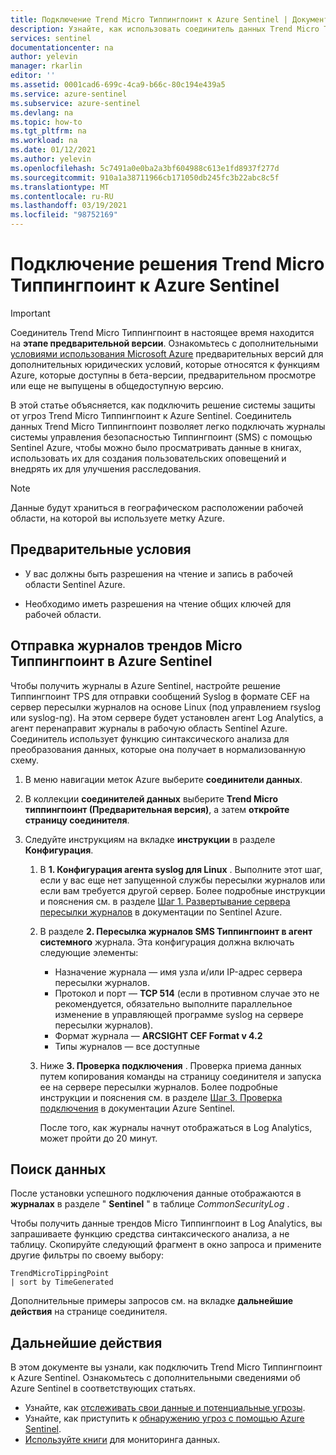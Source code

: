 ```yaml
---
title: Подключение Trend Micro Типпингпоинт к Azure Sentinel | Документация Майкрософт
description: Узнайте, как использовать соединитель данных Trend Micro Типпингпоинт для извлечения журналов SMS Типпингпоинт в Azure Sentinel. Просмотр данных Типпингпоинт в книгах, создание оповещений и улучшение расследования.
services: sentinel
documentationcenter: na
author: yelevin
manager: rkarlin
editor: ''
ms.assetid: 0001cad6-699c-4ca9-b66c-80c194e439a5
ms.service: azure-sentinel
ms.subservice: azure-sentinel
ms.devlang: na
ms.topic: how-to
ms.tgt_pltfrm: na
ms.workload: na
ms.date: 01/12/2021
ms.author: yelevin
ms.openlocfilehash: 5c7491a0e0ba2a3bf604988c613e1fd8937f277d
ms.sourcegitcommit: 910a1a38711966cb171050db245fc3b22abc8c5f
ms.translationtype: MT
ms.contentlocale: ru-RU
ms.lasthandoff: 03/19/2021
ms.locfileid: "98752169"
---
```

# <a name="connect-your-trend-micro-tippingpoint-solution-to-azure-sentinel"></a>Подключение решения Trend Micro Типпингпоинт к Azure Sentinel

> [!IMPORTANT]
> Соединитель Trend Micro Типпингпоинт в настоящее время находится на **этапе предварительной версии**. Ознакомьтесь с дополнительными [условиями использования Microsoft Azure](https://azure.microsoft.com/support/legal/preview-supplemental-terms/) предварительных версий для дополнительных юридических условий, которые относятся к функциям Azure, которые доступны в бета-версии, предварительном просмотре или еще не выпущены в общедоступную версию.

В этой статье объясняется, как подключить решение системы защиты от угроз Trend Micro Типпингпоинт к Azure Sentinel. Соединитель данных Trend Micro Типпингпоинт позволяет легко подключать журналы системы управления безопасностью Типпингпоинт (SMS) с помощью Sentinel Azure, чтобы можно было просматривать данные в книгах, использовать их для создания пользовательских оповещений и внедрять их для улучшения расследования.

> [!NOTE]
> Данные будут храниться в географическом расположении рабочей области, на которой вы используете метку Azure.

## <a name="prerequisites"></a>Предварительные условия

- У вас должны быть разрешения на чтение и запись в рабочей области Sentinel Azure.

- Необходимо иметь разрешения на чтение общих ключей для рабочей области.

## <a name="send-trend-micro-tippingpoint-logs-to-azure-sentinel"></a>Отправка журналов трендов Micro Типпингпоинт в Azure Sentinel

Чтобы получить журналы в Azure Sentinel, настройте решение Типпингпоинт TPS для отправки сообщений Syslog в формате CEF на сервер пересылки журналов на основе Linux (под управлением rsyslog или syslog-ng). На этом сервере будет установлен агент Log Analytics, а агент перенаправит журналы в рабочую область Sentinel Azure. Соединитель использует функцию синтаксического анализа для преобразования данных, которые она получает в нормализованную схему. 

1. В меню навигации меток Azure выберите **соединители данных**.

1. В коллекции **соединителей данных** выберите **Trend Micro типпингпоинт (Предварительная версия)**, а затем **откройте страницу соединителя**.

1. Следуйте инструкциям на вкладке **инструкции** в разделе **Конфигурация**.

    1. В **1. Конфигурация агента syslog для Linux** . Выполните этот шаг, если у вас еще нет запущенной службы пересылки журналов или если вам требуется другой сервер. Более подробные инструкции и пояснения см. в разделе [Шаг 1. Развертывание сервера пересылки журналов](connect-cef-agent.md) в документации по Sentinel Azure.

    1. В разделе **2. Пересылка журналов SMS Типпингпоинт в агент системного** журнала. Эта конфигурация должна включать следующие элементы:
        - Назначение журнала — имя узла и/или IP-адрес сервера пересылки журналов.
        - Протокол и порт — **TCP 514** (если в противном случае это не рекомендуется, обязательно выполните параллельное изменение в управляющей программе syslog на сервере пересылки журналов).
        - Формат журнала — **ARCSIGHT CEF Format v 4.2**
        - Типы журналов — все доступные

    1. Ниже **3. Проверка подключения** . Проверка приема данных путем копирования команды на страницу соединителя и запуска ее на сервере пересылки журналов. Более подробные инструкции и пояснения см. в разделе [Шаг 3. Проверка подключения](connect-cef-verify.md) в документации Azure Sentinel.

        После того, как журналы начнут отображаться в Log Analytics, может пройти до 20 минут.

## <a name="find-your-data"></a>Поиск данных

После установки успешного подключения данные отображаются в **журналах** в разделе " **Sentinel** " в таблице *CommonSecurityLog* .

Чтобы получить данные трендов Micro Типпингпоинт в Log Analytics, вы запрашиваете функцию средства синтаксического анализа, а не таблицу. Скопируйте следующий фрагмент в окно запроса и примените другие фильтры по своему выбору:

```kusto
TrendMicroTippingPoint
| sort by TimeGenerated
```

Дополнительные примеры запросов см. на вкладке **дальнейшие действия** на странице соединителя.

## <a name="next-steps"></a>Дальнейшие действия

В этом документе вы узнали, как подключить Trend Micro Типпингпоинт к Azure Sentinel. Ознакомьтесь с дополнительными сведениями об Azure Sentinel в соответствующих статьях.

- Узнайте, как [отслеживать свои данные и потенциальные угрозы](quickstart-get-visibility.md).
- Узнайте, как приступить к [обнаружению угроз с помощью Azure Sentinel](tutorial-detect-threats-built-in.md).
- [Используйте книги](tutorial-monitor-your-data.md) для мониторинга данных.
